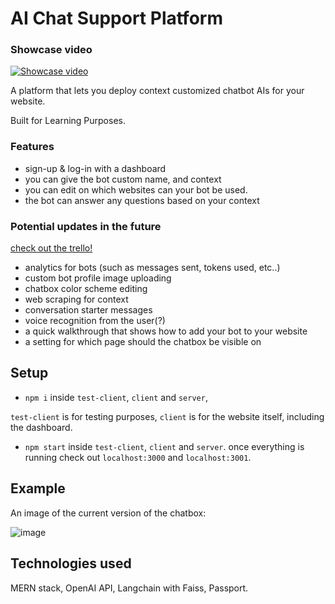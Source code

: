 # AI Chat Support Platform

### Showcase video
[![Showcase video](https://img.youtube.com/vi/F4ViAFmRBno/0.jpg)](https://www.youtube.com/watch?v=F4ViAFmRBno)

A platform that lets you deploy context customized chatbot AIs for your website.

Built for Learning Purposes.

### Features
- sign-up & log-in with a dashboard
- you can give the bot custom name, and context
- you can edit on which websites can your bot be used.
- the bot can answer any questions based on your context

### Potential updates in the future
[check out the trello!](https://trello.com/b/ea7SkfMj/ai-chat-support-platform)
- analytics for bots (such as messages sent, tokens used, etc..)
- custom bot profile image uploading
- chatbox color scheme editing
- web scraping for context
- conversation starter messages
- voice recognition from the user(?)
- a quick walkthrough that shows how to add your bot to your website
- a setting for which page should the chatbox be visible on

## Setup
- ```npm i``` inside ```test-client```, ```client``` and ```server```,

```test-client``` is for testing purposes, ```client``` is for the website itself, including the dashboard.

- ```npm start``` inside ```test-client```, ```client``` and ```server```. once everything is running check out ```localhost:3000``` and ```localhost:3001```.

## Example
An image of the current version of the chatbox:

![image](https://github.com/fulopmilan/ai-chat-support-api/assets/54361968/acd7a0f0-ef10-4b3d-93fe-76b2f5aad485)

## Technologies used
MERN stack, OpenAI API, Langchain with Faiss, Passport.
